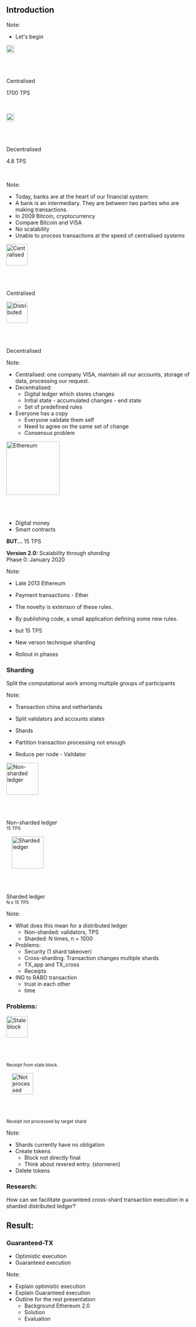 <!-- .slide: data-background="#146287" -->
## Introduction

Note:
- Let's begin


<div class="container">
    <div class="col">
         <img src="img/visa.svg" alt="Visa" style="margin-bottom:10%; height: 1.5em; " />    
         <p>Centralised</p>    
         <p>1700 TPS</p>   
                  <p>&nbsp;</p>   
    </div>
    <div class="col">
        <img src="img/bitcoin.svg" alt="Bitcoin" style="margin-bottom:10%; height: 1.5em;" />
         <p>Decentralised</p>    
         <p>4.8 TPS</p>  
         <p>&nbsp;</p>  
    </div>
</div>

Note:
- Today, banks are at the heart of our financial system:
- A bank is an intermediary. They are between two parties who are making transactions. 
- In 2009 Bitcoin, cryptocurrency
- Compare Bitcoin and VISA
- No scalability
- Unable to process transactions at the speed of centralised systems 


<div class="container">
    <div class="col">
         <img src="img/centralised.svg" alt="Centralised" style="margin-bottom:10%; height: 4em; " />    
         <p>Centralised</p>     
    </div>
    <div class="col">
        <img src="img/distributed.svg" alt="Distributed" style="margin-bottom:10%; height: 4em;" />
         <p>Decentralised</p>    
    </div>
</div>

Note:
- Centralised: one company VISA, maintain all our accounts, storage of data, processing our request.
- Decentralised: 
    - Digital ledger which stores changes
    - Initial state - accumulated changes - end state
    - Set of predefined rules 
- Everyone has a copy
    - Everyone validate them self
    - Need to agree on the same set of change
    - Consensus problem


<div class="container">
    <div class="col">
        <img src="img/ethereum.svg" alt="Ethereum" style="margin-bottom:10%; height: 10em;" /> 
    </div>
    <div class="col">
<p>
<ul>
    <li>Digital money</li>
    <li>Smart contracts</li>    
</ul>
</p>
<p style="margin-top:1em;" class="fragment"><b>BUT...</b> 15 TPS<p>
</div>
</div>

<p class="fragment" >
<b> Version 2.0: </b> Scalability through <i>sharding</i> <br> Phase 0: January 2020
</p>

Note:
- Late 2013 Ethereum
- Payment transactions - Ether
- The novelty is extenson of these rules.
- By publishing code, a small application defining some new rules.
- but 15 TPS
- New verson technique sharding

- Rollout in phases


### Sharding

 Split the computational work among multiple groups of participants 

Note:
- Transaction china and netherlands
- Split validators and accounts states
- Shards

- Partition transaction processing not enough
- Reduce per node - Validator


<div class="container">
    <div class="col">
         <img src="img/non-sharded-ledger-crop.svg" alt="Non-sharded ledger" style="margin-bottom:10%; height: 6em;" />    
         <p>Non-sharded ledger <Br> <small>15 TPS</small></p>     
    </div>
    <div class="col">
        <img src="img/sharded-ledger-intro.svg" alt="Sharded ledger" style="margin-bottom:10%; height: 6em; margin-left:1em" />
         <p>Sharded ledger  <br> <small>N x 15 TPS</small></p>    
    </div>
</div>

Note:
- What does this mean for a distributed ledger
    - Non-sharded: validators, TPS
    - Sharded: N times, n = 1000
- Problems:
    - Security (1 shard takeover)
    - Cross-sharding: Transaction changes multiple shards
    - TX_app and TX_cross
    - Receipts
- ING to RABO transaction
    - trust in each other
    - time


### Problems:
<div class="container">
    <div class="col">
         <img src="img/stale-block.svg" alt="Stale block" style="margin-bottom:10%; height: 4em;" />    
         <p><small>Receipt from stale block.</small></p>     
    </div>
    <div class="col">
        <img src="img/not-processed.svg" alt="Not processed receipt" style="margin-bottom:10%; height: 4em; margin-left:1em" />
         <p><small>Receipt not processed by target shard</small></p>    
    </div>
</div>

Note:
- Shards currently have no obligation
- Create tokens
    - Block not directly final
    - Think about revered entry. (storneren)
- Delete tokens


### Research:
How can we facilitate guaranteed cross-shard transaction execution in a sharded distributed ledger?
<p></p>


<div class="container">
    <div class="col">
    <h2>Result: </h2>
    </div>
    <div class="col">
        <h3>Guaranteed-TX</h3>
        <ul>
            <li>Optimistic execution</li>
            <li>Guaranteed execution</li>    
        </ul>
    </div>
</div>

Note:
- Explain optimistic execution
- Explain Guaranteed execution
- Outline for the rest presentation
    - Background Ethereum 2.0
    - Solution
    - Evaluation
